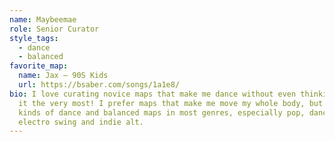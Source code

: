 ```yaml
---
name: Maybeemae
role: Senior Curator
style_tags:
  - dance
  - balanced
favorite_map:
  name: Jax – 90S Kids
  url: https://bsaber.com/songs/1a1e8/
bio: I love curating novice maps that make me dance without even thinking about
  it the very most! I prefer maps that make me move my whole body, but enjoy all
  kinds of dance and balanced maps in most genres, especially pop, dance, retro,
  electro swing and indie alt.
---
```

